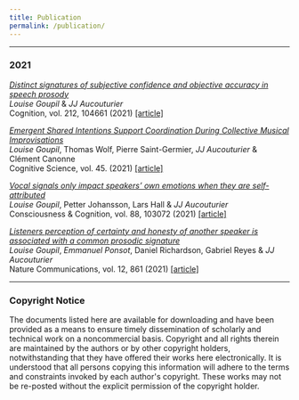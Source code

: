 ```yaml
---
title: Publication
permalink: /publication/
---
```


<hr>

### 2021

[_Distinct signatures of subjective confidence and objective accuracy in speech prosody_](https://www.sciencedirect.com/science/article/abs/pii/S0010027721000809)<br>
*Louise Goupil* & *JJ Aucouturier*<br>
Cognition, vol. 212, 104661 (2021) [[article]]({{site.baseurl}}/papers/2021/Goupil_Cognition_2021.pdf) <br>

[_Emergent Shared Intentions Support Coordination During Collective Musical Improvisations_](https://onlinelibrary.wiley.com/doi/abs/10.1111/cogs.12932) <br>
*Louise Goupil*, Thomas Wolf, Pierre Saint-Germier, *JJ Aucouturier* & Clément Canonne<br>
Cognitive Science, vol. 45. (2021) [[article]]({{site.baseurl}}/papers/2021/Goupil_Cognitive_Science_2021.pdf) <br>

[_Vocal signals only impact speakers’ own emotions when they are self-attributed_](https://www.sciencedirect.com/science/article/abs/pii/S1053810020305390?dgcid=coauthor)<br>
*Louise Goupil*, Petter Johansson, Lars Hall & *JJ Aucouturier* <br>
Consciousness & Cognition, vol. 88, 103072 (2021) [[article]]({{site.baseurl}}/papers/2021/Goupil_Consciousness_Cognition_2021.pdf) <br> 

[_Listeners perception of certainty and honesty of another speaker is associated with a common prosodic signature_](https://www.nature.com/articles/s41467-020-20649-4)<br>
*Louise Goupil*, *Emmanuel Ponsot*, Daniel Richardson, Gabriel Reyes & *JJ Aucouturier*<br>
Nature Communications, vol. 12, 861 (2021) [[article]]({{site.baseurl}}/papers/2021/Goupil_Nature_Communications_2021.pdf) <br>


<!-- Liuni, M., Ardaillon, L., Bonal, L., Seropian, L. & Aucouturier (2020) ANGUS: Real-time manipulation of vocal roughness for emotional speech transformation. arxiv 2008.11214 [html]

Nakai, T, Rachman, L., Arias, P., Okanoya, K. & Aucouturier, JJ. (2020) A language-familiarity effect on the recognition of computer-transformed vocal emotional cues. bioRxiv, 521641. [html]
Journal articles

Goupil, L., Saint-Germier, P., Rouvier, G., Schwartz, D. & Canonne, C. (2020) Musical coordination in a large group without plans nor leaders. Scientific reports vol. 10 (20377). [html]

Arias, P., Rachman, L., Liuni, M. & Aucouturier, JJ. (2020). Beyond Correlation: Acoustic Transformation Methods for the Experimental Study of Emotional Voice and Speech. Emotion Review, 1-13. [html] [hal-02907502].

Arias, P., Soladié, C., Bouafif, O., Roebel, A., Séguier, R. & Aucouturier, JJ. (2020) Realistic manipulation of facial and vocal smiles in real-world video streams. IEEE Transactions on Affective Computing, Vol. 11(3) [pdf]

Wollman, I., Arias, P., Aucouturier, J. J., & Morillon, B. (2020). Neural entrainment to music is sensitive to melodic spectral complexity. Journal of Neurophysiology, 123(3), 1063-1071. [hal-02475989]

Liuni, M., Ponsot, E., Bryant, G. & Aucouturier, JJ. (2020) Sound context modulates perceived vocal emotion, Behavioural Processes, Volume 172, March 2020, 104042 [html] [author’s copy]

2019
Journal articles

Guerrier, G., Lellouch, L., Liuni, M., Vaglio, A. Rothschild, P-R., Baillard, C. & Aucouturier, JJ. (2019) Vocal markers of pre-operative anxiety: a pilot study, British Journal of Anaesthesia Volume 123, Issue 4, Pages e486–e488. [html] [pdf] [hal-02371725]

Ollivier, R., Goupil, L., Liuni, M., Aucouturier, JJ (2019) Enjoy The Violence: Is appreciation for extreme music the result of cognitive control over the threat response system? Music Perception, 37(2). [preprint] [hal-02004459v2]

Rachman, L., Dubal, S., & Aucouturier, JJ, (2019) Happy you, happy me: expressive changes on a stranger’s voice recruit faster implicit processes than self-produced expressions. Social, Cognitive and Affective Neurosciences (SCAN). [html] [hal-02165952]

Burred, J. J., Ponsot, E., Goupil, L., Liuni, M., & Aucouturier, J. J. (2019). CLEESE: An open-source audio-transformation toolbox for data-driven experiments in speech and music cognition. PloS one, 14(4), e0205943.[html] [hal-02004467v2]

Goupil, L. & Aucouturier, JJ. (2019) Musical pleasure and musical emotions (Commentary on Ferreri et al., 2019). Proceedings of the National Academy of Sciences, Vol. 116 (9), 3364-336628. [html] [author’s copy] [hal-02371226]

Aucouturier, JJ (2019) Vers un appareillage auditif personnalisé qui préserve les émotions. Actes du Congrés du Syndicat National des Audioprothésistes Français (UNSAF). [hal-02371704]
2018
Journal articles

Arias, P., Belin, P. & Aucouturier, JJ. (2018) Auditory smiles trigger unconscious facial imitations. Current Biology. Vol. 28 (4), PR782-R783. [html] [pdf] [SI]

Ponsot, E., Burred, JJ., Belin, P. & Aucouturier, JJ. (2018) Cracking the social code of speech prosody using reverse correlation, Proceedings of the National Academy of Sciences. [html] [pdf]

Ponsot, E., Arias, P. & Aucouturier, JJ. (2018). Uncovering mental representations of smiled speech using reverse correlation. J. Acoust. Soc. Am. 143 (1). [html] [pdf]
Proceedings

Gentilucci, M., Ardaillon, L. & Liuni, M. (2018) Vocal distortion and real-time processing of roughness. in Proc. International Computer Music Conference. [pdf]
2017
Journal articles

Aucouturier, J.J. & Canonne, C. (2017). Musical friends and foes: the social cognition of affiliation and control in improvised interactions. Cognition, vol.161, April 2017, Pages 94–108. [html] [pdf]

Rachman, L., Liuni, M., Arias, P., Lind, A., Johansson, P., Hall, L., Richardson, D., Watanabe, K., Dubal, S. and Aucouturier, J.J. (2017) DAVID: An open-source platform for real-time transformation of infra-segmental emotional cues in running speech. Behaviour Research Methods. February 2018, Volume 50, Issue 1, pp 323–343. doi: 10.3758/s13428-017-0873-y. [html] [pdf]
Conference proceedings / abstracts

Liuni, M., Ponsot, E. & Aucouturier, JJ. (2017). Not so scary anymore: Screaming voices embedded in harmonic contexts are more positive and less arousing. European Society for the Cognitive Sciences of Music, Ghent, Belgium, July 2017 (accepted).

Aucouturier, JJ & Canonne, C. (2017). Is musical consonance a signal of social affiliation? European Society for the Cognitive Sciences of Music, Ghent, Belgium, July 2017 (accepted).
Invited Talks

Two examples of automatic reactions to vocal timbre cues. International Workshop in Timbre. Berlin, Germany, Jan. 2017.
2016
Journal articles

Boidron, L., Boudenia, K., Avena, C., Boucheix, J-M. and Aucouturier, J.J. (2016) Emergency medical triage decisions are swayed by computer-manipulated cues of physical dominance in caller’s voice. Scientific Reports 6, 30219, doi:10.1038/srep30219 [html] [pdf]

Aucouturier, J.J., Johansson, P., Hall, L., Segnini, R., Mercadié, L. & Watanabe, K. (2016) Covert Digital Manipulation of Vocal Emotion Alter Speakers’ Emotional State in a Congruent Direction. Proceedings of the National Academy of Sciences, vol. 113 no. 4, doi: 10.1073/pnas.1506552113 [html] [pdf]

Aucouturier, JJ. (2016) L’apport des technologies de la musique pour la recherche en neurosciences. L’Étincelle – revue du Centre Georges Pompidou.
Conference proceedings / abstracts

Arias, P.,  (2016) Emotional mimicry induced by manipulated speech,  Journées Jeunes Chercheurs Acoustique, Audition et Signal audio, (JJCAAS), Paris, France
Invited Talks

Is musical consonance a signal of social affiliation? (JJ Aucouturier) Tokyo Workshop on Music cognition, emotion and audio technology, Tokyo, Japan, Nov. 2016

Effects of speaker identity on emotion-related auditory change detection (L. Rachman) Tokyo Workshop on Music cognition, emotion and audio technology, Tokyo, Japan, Nov. 2016

Cross-language interaction in emotion recognition (T. Nakai) Tokyo Workshop on Music cognition, emotion and audio technology, Tokyo, Japan, Nov. 2016

Emotional mimicry induced by manipulated speech (P. Arias) Tokyo Workshop on Music cognition, emotion and audio technology, Tokyo, Japan, Nov. 2016

Uncovering mental representations of social traits in the voice (E. Ponsot) Tokyo Workshop on Music cognition, emotion and audio technology, Tokyo, Japan, Nov. 2016

Real-time transformations of emotional speech alter speaker’s emotions in a congruent direction (JJ. Aucouturier). Workshop on Auditory Neuroscience, Cognition and Modelling (WANCM’16), London, UK, Feb. 2016

La communication d’attitudes sociales par la musique (JJ Aucouturier). Rencontres internationales du GDR ESARS (Esthétique, art et science), Paris, France, Jan. 2016.
2015
Journal articles

Aucouturier, J. J., Fujita, M., & Sumikura, H. (2015). Experiential response and intention to purchase in the cocreative consumption of music : The Nine Inch Nails experiment. Journal of Consumer Behaviour. DOI: 10.1002/cb.1510 [pdf]

Canonne, C. & Aucouturier, J. J. (2015). Play together, think alike : Shared mental models in expert music improvisers. Psychology of Music, 44(3). doi:10.1177/0305735615577406 [pdf]

Lagrange, M., Lafay, G., Defreville, B., & Aucouturier, J. J. (2015). The bag-of-frames approach : a not so sufficient model for urban soundscapes, after all. Journal of the Acoustical Society of America, 138, EL487. doi: 10.1121/1.4935350 [pdf]

Hemery, E., & Aucouturier, J. J. (2015). One hundred ways to process time, frequency, rate and scale in the auditory cortex : a pattern-recognition meta-analysis. Frontiers in Computational Neuroscience, 9(80). doi:  10.3389/fncom.2015.00080 [pdf]
Conference proceedings / abstracts

Aucouturier, J.J. & Canonne, C. (2015) Music does not only communicate intrapersonal emotions, but also interpersonal attitudes, Fifth International Conference on Music and Emotions, (ICME5), Geneva, Suisse.

Rachman, L., Liuni, M., Arias, P. & Aucouturier, J.J. (2015) A new tool to synthesize speech-like emotional expression onto music, speech or any pre-existing audio signal, Fifth International Conference on Music and Emotions, (ICME5), Geneva, Suisse.

Aucouturier, J.J. & Canonne, C. (2015) Music does not only regulate, but directly and reliably communicates social attitudes, Ninth Triennial Conference of the European Society for the Cognitive Sciences of Music, Manchester, UK.

Nonaka, Y., Aucouturier, J.J., Katahira, K. & Okanoya, K. (2015) Developmental diversity in infant cry through maternal interactions, Tokyo Lectures in Language Evolution, Tokyo, Japan.
Invited Talks

Peut-on créer une société rien qu’avec de la musique ?, Journée Science et Musique (JSM’15), Rennes, France, Septembre 2015



<hr>

### 2020

<hr>

### 2019

<hr>

### 2018

-->

<hr>

### Copyright Notice

The documents listed here are available for downloading and have been provided as a means to ensure timely dissemination of scholarly and technical work on a noncommercial basis. Copyright and all rights therein are maintained by the authors or by other copyright holders, notwithstanding that they have offered their works here electronically. It is understood that all persons copying this information will adhere to the terms and constraints invoked by each author's copyright. These works may not be re-posted without the explicit permission of the copyright holder.
